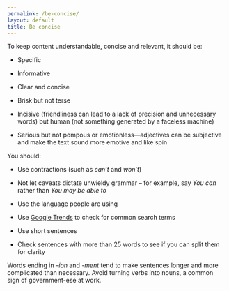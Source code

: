 ```yaml
---
permalink: /be-concise/
layout: default
title: Be concise
---
```

To keep content understandable, concise and relevant, it should be:

-   Specific

-   Informative

-   Clear and concise

-   Brisk but not terse

-   Incisive (friendliness can lead to a lack of precision and unnecessary words) but human (not something generated by a faceless machine)

-   Serious but not pompous or emotionless—adjectives can be subjective and make the text sound more emotive and like spin

You should:

-   Use contractions (such as *can’t* and *won’t*)

-   Not let caveats dictate unwieldy grammar – for example, say *You can* rather than *You may be able to*

-   Use the language people are using

-   Use [Google Trends](https://www.google.com/trends) to check for common search terms

-   Use short sentences

-   Check sentences with more than 25 words to see if you can split them for clarity

Words ending in *–ion* and *-ment* tend to make sentences longer and more
complicated than necessary. Avoid turning verbs into nouns,
a common sign of government-ese at work.